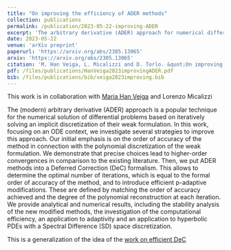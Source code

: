 ```yaml
---
title: "On improving the efficiency of ADER methods"
collection: publications
permalink: /publication/2023-05-22-improving-ADER
excerpt: 'The arbitrary derivative (ADER) approach for numerical differential problem solution is enhanced in this study. Improvements include higher-order accuracy through precise polynomial discretization choices and integration with Deferred Correction (DeC) formalism. Analytical and numerical results cover stability analysis, computational efficiency, adaptivity, and hyperbolic PDE applications with Spectral Difference (SD) discretization. [Download paper](/files/publications/HanVeiga2023improvingADER.pdf)'
date: 2023-05-22
venue: 'arXiv preprint'
paperurl: 'https://arxiv.org/abs/2305.13065'
arxiv: 'https://arxiv.org/abs/2305.13065'
citation: 'M. Han Veiga, L. Micalizzi and D. Torlo. &quot;On improving the efficiency of ADER methods.&quot; (2023) <i>arXiv preprint</i>, arXiv:2305.13065.'
pdf: /files/publications/HanVeiga2023improvingADER.pdf
bib: /files/publications/bib/veiga2023improving.bib
---
```

This work is in collaboration with [Maria Han Veiga](https://hanveiga.com/) and Lorenzo Micalizzi

The (modern) arbitrary derivative (ADER) approach is a popular technique for the numerical solution of differential problems based on iteratively solving an implicit discretization of their weak formulation. In this work, focusing on an ODE context, we investigate several strategies to improve this approach. Our initial emphasis is on the order of accuracy of the method in connection with the polynomial discretization of the weak formulation. We demonstrate that precise choices lead to higher-order convergences in comparison to the existing literature. Then, we put ADER methods into a Deferred Correction (DeC) formalism. This allows to determine the optimal number of iterations, which is equal to the formal order of accuracy of the method, and to introduce efficient p-adaptive modifications. These are defined by matching the order of accuracy achieved and the degree of the polynomial reconstruction at each iteration. We provide analytical and numerical results, including the stability analysis of the new modified methods, the investigation of the computational efficiency, an application to adaptivity and an application to hyperbolic PDEs with a Spectral Difference (SD) space discretization.

This is a generalization of the idea of the [work on efficient DeC](/publication/2022-10-06-efficient-dec)

